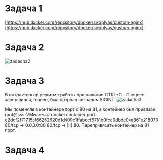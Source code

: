 # Задача 1
[https://hub.docker.com/repository/docker/sivoplyas/custom-nginx](https://hub.docker.com/repository/docker/sivoplyas/custom-nginx)

# Задача 2
![zadacha2](https://github.com/user-attachments/assets/3c60567a-09a3-45cd-aa0a-7f1b0836a571)

# Задача 3
В интрактивнор режитме работы при нажатии CTRL+C - Процесс завершился, точнее, был прерван сигналом SIGINT.
![zadacha3](https://github.com/user-attachments/assets/8baa582b-4aeb-419b-8fda-63c05584cdc6)

Мы поменяли в контейнере порт с 80 на 81, а контейнер был привязан:
root@sss-VMware:~# docker container port e2dcf2f71715bf66252620d1d409c1ffabccf6781b0fcc0dbdc04a861e218073
80/tcp -> 0.0.0.0:80
80/tcp -> [::]:80.
Перепривязать контейнер на 81 порт.
# Задача 4
